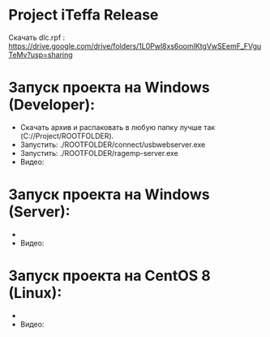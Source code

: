 # Project iTeffa Release
Скачать dlc.rpf : https://drive.google.com/drive/folders/1L0Pwl8xs6oomIKtgVwSEemF_FVguTeMv?usp=sharing
# Запуск проекта на Windows (Developer):
- Скачать архив и распаковать в любую папку лучше так (C://Project/ROOTFOLDER).
- Запустить: ./ROOTFOLDER/connect/usbwebserver.exe
- Запустить: ./ROOTFOLDER/ragemp-server.exe
- Видео:
# Запуск проекта на Windows (Server):
-
- Видео: 
# Запуск проекта на CentOS 8 (Linux):
-
- Видео: